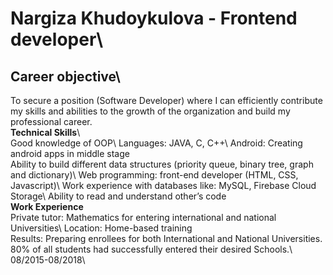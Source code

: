 # Nargiza Khudoykulova - Frontend developer\
## **Career objective**\
  To secure a position (Software Developer) where I can efficiently contribute my skills and abilities to the growth of the organization and build my professional career.\
**Technical Skills**\  
  Good knowledge of OOP\ 
  Languages: JAVA, C, C++\ 
  Android: Creating android apps in middle stage\
  Ability to build different data structures (priority queue, binary tree, graph and dictionary)\ 
  Web programming: front-end developer (HTML, CSS, Javascript)\ 
  Work experience with databases like: MySQL, Firebase Cloud Storage\ 
  Ability to read and understand other’s code\
**Work Experience**\
  Private tutor: Mathematics for entering international and national Universities\ 
  Location: Home-based training\
  Results: Preparing enrollees for both International and National Universities. 80% of all students had successfully entered their desired Schools.\ 
 08/2015-08/2018\
